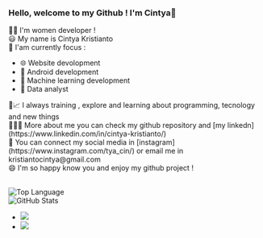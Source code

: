 ### Hello, welcome to my Github ! I'm Cintya👋

👩‍💻 I'm women developer ! </br>
😃 My name is Cintya Kristianto </br>
🧐 I'am currently focus : </br>
   <ul>
   <li>🌐  Website devolopment </li>
   <li>📱   Android development</li>
   <li> 🤖  Machine learning development </li>
   <li>🧾  Data analyst</li>
   </ul>
🌱📈 I always training , explore and learning about programming, tecnology and new things </br>
👩🏻‍💼 More about me you can check my github repository and [my linkedn](https://www.linkedin.com/in/cintya-kristianto/)</br>
🤙 You can connect my social media in [instagram](https://www.instagram.com/tya_cin/) or email me in kristiantocintya@gmail.com </br>
😄 I'm so happy know you and enjoy my github project ! </br> </br>

![Top Language](https://github-readme-stats.vercel.app/api/top-langs/?username=cin181920&show_icons=true&theme=radical) </br>
![GitHub Stats](https://github-readme-stats.vercel.app/api?username=cin181920&theme=radical) 

<ul>
   <li><img src="https://img.shields.io/badge/-HTML-e34f26?logo=html5&logoColor=fff "></li> 
   <li><img src=" https://img.shields.io/badge/-Kotlin-7F52FF?logo=kotlin&logoColor=fff "></li>   
</ul>



